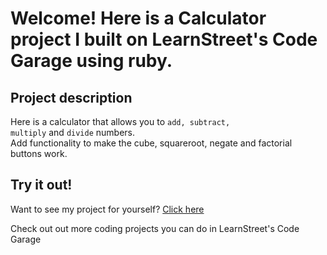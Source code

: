 
Welcome! Here is a Calculator project I built on LearnStreet's Code Garage using ruby.
===============================================================================================================

Project description
-------------------------

Here is a calculator that allows you to <code>add, subtract, multiply</code> and <code>divide</code> numbers.<br> Add functionality to make the cube, squareroot, negate and factorial buttons work.


Try it out!
--------------

Want to see my project for yourself? [Click here](http://www.learnstreet.com//view_profile/5077b30876b99c4bf5002227/project)

Check out out more coding projects you can do in LearnStreet's Code Garage
		